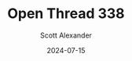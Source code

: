 ---
layout: podcast
title: "Open Thread 338"
author: Scott Alexander
description: https://www.astralcodexten.com/p/open-thread-338
date: 2024-07-15
length: 338691
duration: 85
guid: open-thread-338
---